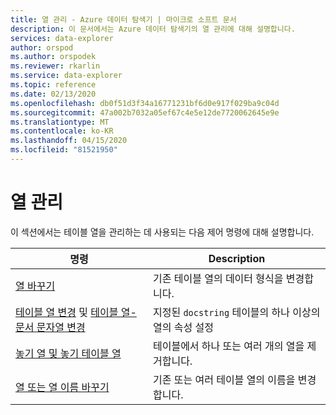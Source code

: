 ```yaml
---
title: 열 관리 - Azure 데이터 탐색기 | 마이크로 소프트 문서
description: 이 문서에서는 Azure 데이터 탐색기의 열 관리에 대해 설명합니다.
services: data-explorer
author: orspod
ms.author: orspodek
ms.reviewer: rkarlin
ms.service: data-explorer
ms.topic: reference
ms.date: 02/13/2020
ms.openlocfilehash: db0f51d3f34a16771231bf6d0e917f029ba9c04d
ms.sourcegitcommit: 47a002b7032a05ef67c4e5e12de7720062645e9e
ms.translationtype: MT
ms.contentlocale: ko-KR
ms.lasthandoff: 04/15/2020
ms.locfileid: "81521950"
---
```

# <a name="columns-management"></a>열 관리

이 섹션에서는 테이블 열을 관리하는 데 사용되는 다음 제어 명령에 대해 설명합니다.

|명령 |Description |
|------- | -------|
|[열 바꾸기](alter-column.md) |기존 테이블 열의 데이터 형식을 변경합니다. |
|[테이블 열 변경](alter-merge-table-column.md) 및 [테이블 열-문서 문자열 변경](alter-merge-table-column.md#alter-table-column-docstrings) | 지정된 `docstring` 테이블의 하나 이상의 열의 속성 설정
|[놓기 열 및 놓기 테이블 열](drop-column.md) |테이블에서 하나 또는 여러 개의 열을 제거합니다. |
|[열 또는 열 이름 바꾸기](rename-column.md) |기존 또는 여러 테이블 열의 이름을 변경합니다. |